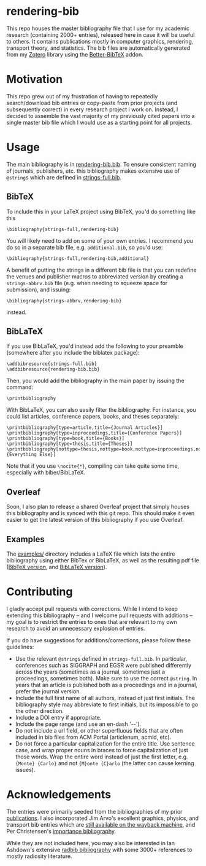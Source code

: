 # rendering-bib
This repo houses the master bibliography file that I use for my academic research (containing 2000+ entries), released here in case it will be useful to others. It contains publications mostly in computer graphics, rendering, transport theory, and statistics. The bib files are automatically generated from my [Zotero](https://www.zotero.org/) library using the [Better-BibTeX](https://github.com/retorquere/zotero-better-bibtex) addon.

# Motivation
This repo grew out of my frustration of having to repeatedly search/download bib entries or copy-paste from prior projects (and subsequently correct) in every research project I work on. Instead, I decided to assemble the vast majority of my previously cited papers into a single master bib file which I would use as a starting point for all projects.

# Usage
The main bibliography is in [rendering-bib.bib](rendering-bib.bib). To ensure consistent naming of journals, publishers, etc. this bibliography makes extensive use of `@string`s which are defined in [strings-full.bib](strings-full.bib).

## BibTeX
To include this in your LaTeX project using BibTeX, you'd do something like this
```
\bibliography{strings-full,rendering-bib}
```

You will likely need to add on some of your own entries. I recommend you do so in a separate bib file, e.g. `additional.bib`, so you'd use:
```
\bibliography{strings-full,rendering-bib,additional}
```

A benefit of putting the strings in a different bib file is that you can redefine the venues and publisher macros to abbreviated version by creating a `strings-abbrv.bib` file (e.g. when needing to squeeze space for submission), and issuing:
```
\bibliography{strings-abbrv,rendering-bib}
```
instead.

## BibLaTeX
If you use BibLaTeX, you'd instead add the following to your preamble (somewhere after you include the biblatex package):
```
\addbibresource{strings-full.bib}
\addbibresource{rendering-bib.bib}
```

Then, you would add the bibliography in the main paper by issuing the command:
```
\printbibliography
```

With BibLaTeX, you can also easily filter the bibliography. For instance, you could list articles, conference papers, books, and theses separately:
```
\printbibliography[type=article,title={Journal Articles}]
\printbibliography[type=inproceedings,title={Conference Papers}]
\printbibliography[type=book,title={Books}]
\printbibliography[type=thesis,title={Theses}]
\printbibliography[nottype=thesis,nottype=book,nottype=inproceedings,nottype=article,title={Everything Else}]
```

Note that if you use `\nocite{*}`, compiling can take quite some time, especially with biber/BibLaTeX.

## Overleaf
Soon, I also plan to release a shared Overleaf project that simply houses this bibliography and is synced with this git repo. This should make it even easier to get the latest version of this bibliography if you use Overleaf.

## Examples

The [examples/](examples/) directory includes a LaTeX file which lists the entire bibliography using either BibTex or BibLaTeX, as well as the resulting pdf file ([BibTeX version](examples/references-bib.pdf), and [BibLaTeX version](examples/references-bibla.pdf)).


# Contributing
I gladly accept pull requests with corrections. While I intend to keep extending this bibliography – and I welcome pull requests with additions – my goal is to restrict the entries to ones that are relevant to my own research to avoid an unnecessary explosion of entries.

If you do have suggestions for additions/corrections, please follow these guidelines:
* Use the relevant `@string`s defined in `strings-full.bib`. In particular, conferences such as SIGGRAPH and EGSR were published differently across the years (sometimes as a journal, sometimes just a proceedings, sometimes both). Make sure to use the correct `@string`. In years that an article is published both as a proceedings and in a journal, prefer the journal version.
* Include the full first name of all authors, instead of just first initials. The bibliography style may abbreviate to first initials, but its impossible to go the other direction.
* Include a DOI entry if appropriate.
* Include the page range (and use an en-dash '--').
* Do not include a url field, or other superfluous fields that are often included in bib files from ACM Portal (articlenum, acmid, etc).
* Do not force a particular capitalization for the entire title. Use sentence case, and wrap proper nouns in braces to force capitalization of just those words. Wrap the entire word instead of just the first letter, e.g. `{Monte} {Carlo}` and not `{M}onte {C}arlo` (the latter can cause kerning issues).

# Acknowledgements
The entries were primarily seeded from the bibliographies of my prior [publications](https://cs.dartmouth.edu/~wjarosz/#publications). I also incorporated Jim Arvo's excellent graphics, physics, and transport bib entries which are [still available on the wayback machine](https://web.archive.org/web/20120117002445/http://www.ics.uci.edu/~arvo/software.html), and Per Christensen's [importance bibliography](https://www.seanet.com/~myandper/importance.htm).

While they are not included here, you may also be interested in Ian Ashdown's extensive [radbib bibliography](http://www.helios32.com/radbib.bib) with some 3000+ references to mostly radiosity literature.



